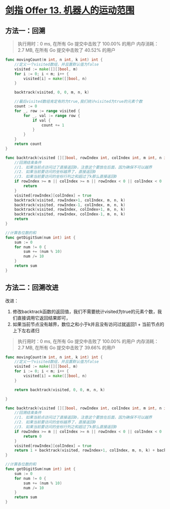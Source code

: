 # [剑指 Offer 13. 机器人的运动范围](https://leetcode-cn.com/problems/ji-qi-ren-de-yun-dong-fan-wei-lcof/)



## 方法一：回溯


> 执行用时：0 ms, 在所有 Go 提交中击败了 100.00% 的用户
> 		内存消耗：2.7 MB, 在所有 Go 提交中击败了 40.52% 的用户


```go
func movingCount(m int, n int, k int) int {
	//定义一个visited数组，并且置默认值为false
	visited := make([][]bool, m)
	for i := 0; i < m; i++ {
		visited[i] = make([]bool, n)
	}

	backtrack(visited, 0, 0, m, n, k)

	//最后visited数组肯定有的为true,我们统计visited为true的元素个数
	count := 0
	for _, row := range visited {
		for _, val := range row {
			if val {
				count += 1
			}
		}
	}
	return count
}

func backtrack(visited [][]bool, rowIndex int, colIndex int, m int, n int, k int) {
	//回溯结束条件
	//1. 如果当前点访问过了直接返回0，注意这个要放在后面，因为确保不可以越界
	//2. 如果当前要访问的坐标越界了，直接返回0
	//3. 如果当前要访问的坐标行列之和超过了k那么直接返回0
	if rowIndex >= m || colIndex >= n || rowIndex < 0 || colIndex < 0 || visited[rowIndex][colIndex] || getDigitSum(rowIndex)+getDigitSum(colIndex) > k {
		return
	}
	visited[rowIndex][colIndex] = true
	backtrack(visited, rowIndex+1, colIndex, m, n, k)
	backtrack(visited, rowIndex-1, colIndex, m, n, k)
	backtrack(visited, rowIndex, colIndex+1, m, n, k)
	backtrack(visited, rowIndex, colIndex-1, m, n, k)
	return
}

//计算各位数的和
func getDigitSum(num int) int {
	sum := 0
	for num != 0 {
		sum += (num % 10)
		num /= 10
	}
	return sum
}
```



## 方法二：回溯改进

改进：

1. 修改backtrack函数的返回值，我们不需要统计visited为true的元素个数，我们直接调用它返回结果即可，
2. 如果当前节点没有越界，数位之和小于k并且没有访问过就返回1 + 当前节点的上下左右递归


> 执行用时：0 ms, 在所有 Go 提交中击败了 100.00% 的用户
> 		内存消耗：2.7 MB, 在所有 Go 提交中击败了 39.66% 的用户




```go
func movingCount(m int, n int, k int) int {
	//定义一个visited数组，并且置默认值为false
	visited := make([][]bool, m)
	for i := 0; i < m; i++ {
		visited[i] = make([]bool, n)
	}

	return backtrack(visited, 0, 0, m, n, k)

}

func backtrack(visited [][]bool, rowIndex int, colIndex int, m int, n int, k int) int {
	//回溯结束条件
	//1. 如果当前点访问过了直接返回0，注意这个要放在后面，因为确保不可以越界
	//2. 如果当前要访问的坐标越界了，直接返回0
	//3. 如果当前要访问的坐标行列之和超过了k那么直接返回0
	if rowIndex >= m || colIndex >= n || rowIndex < 0 || colIndex < 0 || visited[rowIndex][colIndex] || getDigitSum(rowIndex)+getDigitSum(colIndex) > k {
		return 0
	}
	visited[rowIndex][colIndex] = true
	return 1 + backtrack(visited, rowIndex+1, colIndex, m, n, k) + backtrack(visited, rowIndex-1, colIndex, m, n, k) + backtrack(visited, rowIndex, colIndex+1, m, n, k) + backtrack(visited, rowIndex, colIndex-1, m, n, k)
}

//计算各位数的和
func getDigitSum(num int) int {
	sum := 0
	for num != 0 {
		sum += (num % 10)
		num /= 10
	}
	return sum
}

```

